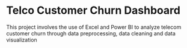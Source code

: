 # Telco Customer Churn Dashboard
This project involves the use of Excel and Power BI to analyze telecom customer churn through  data preprocessing, data cleaning and data visualization
